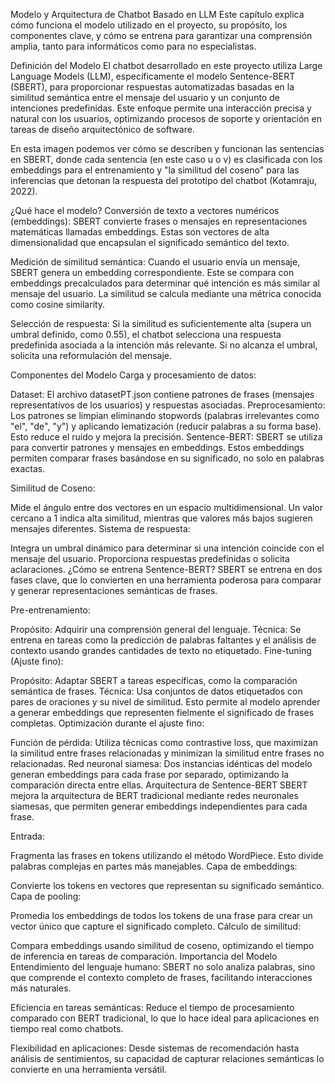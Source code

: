 Modelo y Arquitectura de Chatbot Basado en LLM
Este capítulo explica cómo funciona el modelo utilizado en el proyecto, su propósito, los componentes clave, y cómo se entrena para garantizar una comprensión amplia, tanto para informáticos como para no especialistas.

Definición del Modelo
El chatbot desarrollado en este proyecto utiliza Large Language Models (LLM), específicamente el modelo Sentence-BERT (SBERT), para proporcionar respuestas automatizadas basadas en la similitud semántica entre el mensaje del usuario y un conjunto de intenciones predefinidas. Este enfoque permite una interacción precisa y natural con los usuarios, optimizando procesos de soporte y orientación en tareas de diseño arquitectónico de software.

En esta imagen podemos ver cómo se describen y funcionan las sentencias en SBERT, donde cada sentencia (en este caso u o v) es clasificada con los embeddings para el entrenamiento y "la similitud del coseno" para las inferencias que detonan la respuesta del prototipo del chatbot (Kotamraju, 2022).

¿Qué hace el modelo?
Conversión de texto a vectores numéricos (embeddings):
SBERT convierte frases o mensajes en representaciones matemáticas llamadas embeddings. Estas son vectores de alta dimensionalidad que encapsulan el significado semántico del texto.

Medición de similitud semántica:
Cuando el usuario envía un mensaje, SBERT genera un embedding correspondiente. Este se compara con embeddings precalculados para determinar qué intención es más similar al mensaje del usuario. La similitud se calcula mediante una métrica conocida como cosine similarity.

Selección de respuesta:
Si la similitud es suficientemente alta (supera un umbral definido, como 0.55), el chatbot selecciona una respuesta predefinida asociada a la intención más relevante. Si no alcanza el umbral, solicita una reformulación del mensaje.

Componentes del Modelo
Carga y procesamiento de datos:

Dataset: El archivo datasetPT.json contiene patrones de frases (mensajes representativos de los usuarios) y respuestas asociadas.
Preprocesamiento: Los patrones se limpian eliminando stopwords (palabras irrelevantes como "el", "de", "y") y aplicando lematización (reducir palabras a su forma base). Esto reduce el ruido y mejora la precisión.
Sentence-BERT:
SBERT se utiliza para convertir patrones y mensajes en embeddings. Estos embeddings permiten comparar frases basándose en su significado, no solo en palabras exactas.

Similitud de Coseno:

Mide el ángulo entre dos vectores en un espacio multidimensional.
Un valor cercano a 1 indica alta similitud, mientras que valores más bajos sugieren mensajes diferentes.
Sistema de respuesta:

Integra un umbral dinámico para determinar si una intención coincide con el mensaje del usuario.
Proporciona respuestas predefinidas o solicita aclaraciones.
¿Cómo se entrena Sentence-BERT?
SBERT se entrena en dos fases clave, que lo convierten en una herramienta poderosa para comparar y generar representaciones semánticas de frases.

Pre-entrenamiento:

Propósito: Adquirir una comprensión general del lenguaje.
Técnica: Se entrena en tareas como la predicción de palabras faltantes y el análisis de contexto usando grandes cantidades de texto no etiquetado.
Fine-tuning (Ajuste fino):

Propósito: Adaptar SBERT a tareas específicas, como la comparación semántica de frases.
Técnica: Usa conjuntos de datos etiquetados con pares de oraciones y su nivel de similitud. Esto permite al modelo aprender a generar embeddings que representen fielmente el significado de frases completas.
Optimización durante el ajuste fino:

Función de pérdida: Utiliza técnicas como contrastive loss, que maximizan la similitud entre frases relacionadas y minimizan la similitud entre frases no relacionadas.
Red neuronal siamesa: Dos instancias idénticas del modelo generan embeddings para cada frase por separado, optimizando la comparación directa entre ellas.
Arquitectura de Sentence-BERT
SBERT mejora la arquitectura de BERT tradicional mediante redes neuronales siamesas, que permiten generar embeddings independientes para cada frase.

Entrada:

Fragmenta las frases en tokens utilizando el método WordPiece. Esto divide palabras complejas en partes más manejables.
Capa de embeddings:

Convierte los tokens en vectores que representan su significado semántico.
Capa de pooling:

Promedia los embeddings de todos los tokens de una frase para crear un vector único que capture el significado completo.
Cálculo de similitud:

Compara embeddings usando similitud de coseno, optimizando el tiempo de inferencia en tareas de comparación.
Importancia del Modelo
Entendimiento del lenguaje humano:
SBERT no solo analiza palabras, sino que comprende el contexto completo de frases, facilitando interacciones más naturales.

Eficiencia en tareas semánticas:
Reduce el tiempo de procesamiento comparado con BERT tradicional, lo que lo hace ideal para aplicaciones en tiempo real como chatbots.

Flexibilidad en aplicaciones:
Desde sistemas de recomendación hasta análisis de sentimientos, su capacidad de capturar relaciones semánticas lo convierte en una herramienta versátil.
